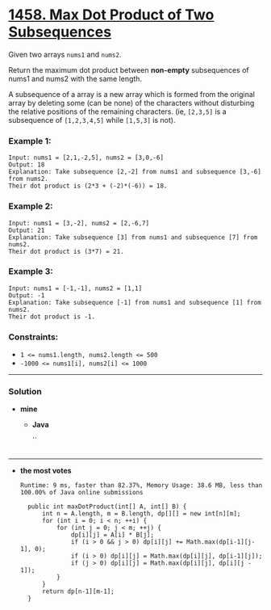 # [1458. Max Dot Product of Two Subsequences](https://leetcode.com/problems/max-dot-product-of-two-subsequences/)

Given two arrays `nums1` and `nums2`.

Return the maximum dot product between **non-empty** subsequences of nums1 and nums2 with the same length.

A subsequence of a array is a new array which is formed from the original array by deleting some (can be none) of the characters without disturbing the relative positions of the remaining characters. (ie, `[2,3,5]` is a subsequence of `[1,2,3,4,5]` while `[1,5,3]` is not).

 
### Example 1:
```
Input: nums1 = [2,1,-2,5], nums2 = [3,0,-6]
Output: 18
Explanation: Take subsequence [2,-2] from nums1 and subsequence [3,-6] from nums2.
Their dot product is (2*3 + (-2)*(-6)) = 18.
```

### Example 2:
```
Input: nums1 = [3,-2], nums2 = [2,-6,7]
Output: 21
Explanation: Take subsequence [3] from nums1 and subsequence [7] from nums2.
Their dot product is (3*7) = 21.
```

### Example 3:
```
Input: nums1 = [-1,-1], nums2 = [1,1]
Output: -1
Explanation: Take subsequence [-1] from nums1 and subsequence [1] from nums2.
Their dot product is -1.
```

### Constraints:
* `1 <= nums1.length, nums2.length <= 500`
* `-1000 <= nums1[i], nums2[i] <= 1000`

---

### Solution
* **mine**
  * **Java**
  
    ``
    ```
    ```

---

* **the most votes**

  `Runtime: 9 ms, faster than 82.37%, Memory Usage: 38.6 MB, less than 100.00% of Java online submissions`
  ```
    public int maxDotProduct(int[] A, int[] B) {
        int n = A.length, m = B.length, dp[][] = new int[n][m];
        for (int i = 0; i < n; ++i) {
            for (int j = 0; j < m; ++j) {
                dp[i][j] = A[i] * B[j];
                if (i > 0 && j > 0) dp[i][j] += Math.max(dp[i-1][j-1], 0);
                if (i > 0) dp[i][j] = Math.max(dp[i][j], dp[i-1][j]);
                if (j > 0) dp[i][j] = Math.max(dp[i][j], dp[i][j - 1]);
            }
        }
        return dp[n-1][m-1];
    }
  ```
